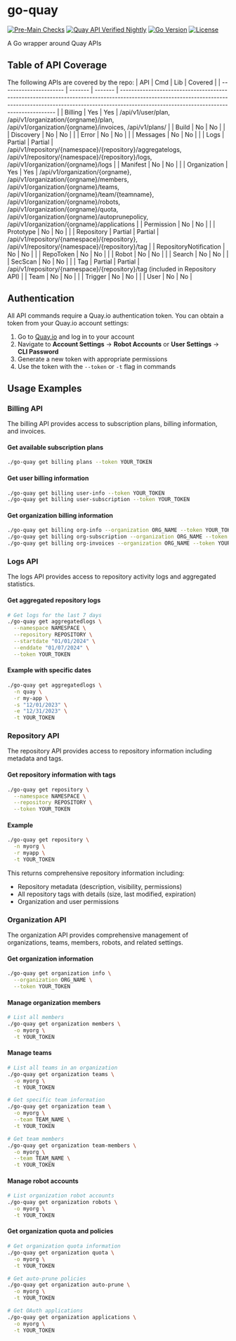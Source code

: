 # go-quay

[![Pre-Main Checks](https://github.com/sebrandon1/go-quay/actions/workflows/pre-main.yaml/badge.svg)](https://github.com/sebrandon1/go-quay/actions/workflows/pre-main.yaml)
[![Quay API Verified Nightly](https://github.com/sebrandon1/go-quay/actions/workflows/nightly.yaml/badge.svg)](https://github.com/sebrandon1/go-quay/actions/workflows/nightly.yaml)
[![Go Version](https://img.shields.io/github/go-mod/go-version/sebrandon1/go-quay)](https://golang.org/)
[![License](https://img.shields.io/github/license/sebrandon1/go-quay)](https://github.com/sebrandon1/go-quay/blob/main/LICENSE)

A Go wrapper around Quay APIs

## Table of API Coverage

The following APIs are covered by the repo:
| API                    | Cmd     | Lib     | Covered                                                                                                                                                                                                             |
| ---------------------- | ------- | ------- | ------------------------------------------------------------------------------------------------------------------------------------------------------------------------------------------------------------------- |
| Billing                | Yes     | Yes     | /api/v1/user/plan, /api/v1/organization/{orgname}/plan, /api/v1/organization/{orgname}/invoices, /api/v1/plans/                                                                                                   |
| Build                  | No      | No      |                                                                                                                                                                                                                     |
| Discovery              | No      | No      |                                                                                                                                                                                                                     |
| Error                  | No      | No      |                                                                                                                                                                                                                     |
| Messages               | No      | No      |                                                                                                                                                                                                                     |
| Logs                   | Partial | Partial | /api/v1/repository/{namespace}/{repository}/aggregatelogs, /api/v1/repository/{namespace}/{repository}/logs, /api/v1/organization/{orgname}/logs |
| Manifest               | No      | No      |                                                                                                                                                                                                                     |
| Organization           | Yes     | Yes     | /api/v1/organization/{orgname}, /api/v1/organization/{orgname}/members, /api/v1/organization/{orgname}/teams, /api/v1/organization/{orgname}/team/{teamname}, /api/v1/organization/{orgname}/robots, /api/v1/organization/{orgname}/quota, /api/v1/organization/{orgname}/autoprunepolicy, /api/v1/organization/{orgname}/applications |
| Permission             | No      | No      |                                                                                                                                                                                                                     |
| Prototype              | No      | No      |                                                                                                                                                                                                                     |
| Repository             | Partial | Partial | /api/v1/repository/{namespace}/{repository}, /api/v1/repository/{namespace}/{repository}/tag                                   |
| RepositoryNotification | No      | No      |                                                                                                                                                                                                                     |
| RepoToken              | No      | No      |                                                                                                                                                                                                                     |
| Robot                  | No      | No      |                                                                                                                                                                                                                     |
| Search                 | No      | No      |                                                                                                                                                                                                                     |
| SecScan                | No      | No      |                                                                                                                                                                                                                     |
| Tag                    | Partial | Partial | /api/v1/repository/{namespace}/{repository}/tag (included in Repository API)                                                                       |
| Team                   | No      | No      |                                                                                                                                                                                                                     |
| Trigger                | No      | No      |                                                                                                                                                                                                                     |
| User                   | No      | No      | 

## Authentication

All API commands require a Quay.io authentication token. You can obtain a token from your Quay.io account settings:

1. Go to [Quay.io](https://quay.io) and log in to your account
2. Navigate to **Account Settings** → **Robot Accounts** or **User Settings** → **CLI Password**
3. Generate a new token with appropriate permissions
4. Use the token with the `--token` or `-t` flag in commands

## Usage Examples

### Billing API

The billing API provides access to subscription plans, billing information, and invoices.

#### Get available subscription plans
```bash
./go-quay get billing plans --token YOUR_TOKEN
```

#### Get user billing information
```bash
./go-quay get billing user-info --token YOUR_TOKEN
./go-quay get billing user-subscription --token YOUR_TOKEN
```

#### Get organization billing information
```bash
./go-quay get billing org-info --organization ORG_NAME --token YOUR_TOKEN
./go-quay get billing org-subscription --organization ORG_NAME --token YOUR_TOKEN
./go-quay get billing org-invoices --organization ORG_NAME --token YOUR_TOKEN
```

### Logs API

The logs API provides access to repository activity logs and aggregated statistics.

#### Get aggregated repository logs
```bash
# Get logs for the last 7 days
./go-quay get aggregatedlogs \
  --namespace NAMESPACE \
  --repository REPOSITORY \
  --startdate "01/01/2024" \
  --enddate "01/07/2024" \
  --token YOUR_TOKEN
```

#### Example with specific dates
```bash
./go-quay get aggregatedlogs \
  -n quay \
  -r my-app \
  -s "12/01/2023" \
  -e "12/31/2023" \
  -t YOUR_TOKEN
```

### Repository API

The repository API provides access to repository information including metadata and tags.

#### Get repository information with tags
```bash
./go-quay get repository \
  --namespace NAMESPACE \
  --repository REPOSITORY \
  --token YOUR_TOKEN
```

#### Example
```bash
./go-quay get repository \
  -n myorg \
  -r myapp \
  -t YOUR_TOKEN
```

This returns comprehensive repository information including:
- Repository metadata (description, visibility, permissions)
- All repository tags with details (size, last modified, expiration)
- Organization and user permissions

### Organization API

The organization API provides comprehensive management of organizations, teams, members, robots, and related settings.

#### Get organization information
```bash
./go-quay get organization info \
  --organization ORG_NAME \
  --token YOUR_TOKEN
```

#### Manage organization members
```bash
# List all members
./go-quay get organization members \
  -o myorg \
  -t YOUR_TOKEN
```

#### Manage teams
```bash
# List all teams in an organization
./go-quay get organization teams \
  -o myorg \
  -t YOUR_TOKEN

# Get specific team information
./go-quay get organization team \
  -o myorg \
  --team TEAM_NAME \
  -t YOUR_TOKEN

# Get team members
./go-quay get organization team-members \
  -o myorg \
  --team TEAM_NAME \
  -t YOUR_TOKEN
```

#### Manage robot accounts
```bash
# List organization robot accounts
./go-quay get organization robots \
  -o myorg \
  -t YOUR_TOKEN
```

#### Get organization quota and policies
```bash
# Get organization quota information
./go-quay get organization quota \
  -o myorg \
  -t YOUR_TOKEN

# Get auto-prune policies
./go-quay get organization auto-prune \
  -o myorg \
  -t YOUR_TOKEN

# Get OAuth applications
./go-quay get organization applications \
  -o myorg \
  -t YOUR_TOKEN
```